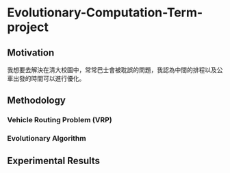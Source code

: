 # Evolutionary-Computation-Term-project

## Motivation
我想要去解決在清大校園中，常常巴士會被耽誤的問題，我認為中間的排程以及公車出發的時間可以進行優化。

## Methodology
### Vehicle Routing Problem (VRP)


### Evolutionary Algorithm

## Experimental Results
